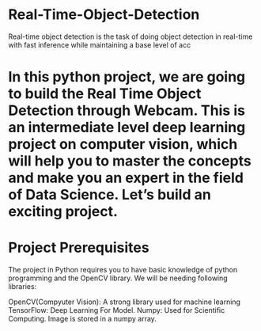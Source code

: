 # Real-Time-Object-Detection
Real-time object detection is the task of doing object detection in real-time with fast inference while maintaining a base level of acc
# In this python project, we are going to build the Real Time Object Detection through Webcam. This is an intermediate level deep learning project on computer vision, which will help you to master the concepts and make you an expert in the field of Data Science. Let’s build an exciting project.
# Project Prerequisites
The project in Python requires you to have basic knowledge of python programming and the OpenCV library. We will be needing following libraries:

OpenCV(Compyuter Vision): A strong library used for machine learning
TensorFlow: Deep Learning For Model.
Numpy: Used for Scientific Computing. Image is stored in a numpy array.
